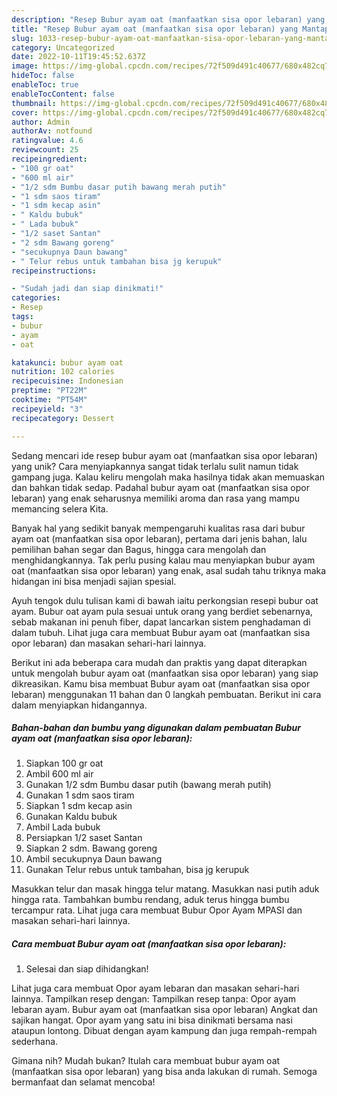 ```yaml
---
description: "Resep Bubur ayam oat (manfaatkan sisa opor lebaran) yang Mantap"
title: "Resep Bubur ayam oat (manfaatkan sisa opor lebaran) yang Mantap"
slug: 1033-resep-bubur-ayam-oat-manfaatkan-sisa-opor-lebaran-yang-mantap
category: Uncategorized
date: 2022-10-11T19:45:52.637Z
image: https://img-global.cpcdn.com/recipes/72f509d491c40677/680x482cq70/bubur-ayam-oat-manfaatkan-sisa-opor-lebaran-foto-resep-utama.jpg
hideToc: false
enableToc: true
enableTocContent: false
thumbnail: https://img-global.cpcdn.com/recipes/72f509d491c40677/680x482cq70/bubur-ayam-oat-manfaatkan-sisa-opor-lebaran-foto-resep-utama.jpg
cover: https://img-global.cpcdn.com/recipes/72f509d491c40677/680x482cq70/bubur-ayam-oat-manfaatkan-sisa-opor-lebaran-foto-resep-utama.jpg
author: Admin
authorAv: notfound
ratingvalue: 4.6
reviewcount: 25
recipeingredient:
- "100 gr oat"
- "600 ml air"
- "1/2 sdm Bumbu dasar putih bawang merah putih"
- "1 sdm saos tiram"
- "1 sdm kecap asin"
- " Kaldu bubuk"
- " Lada bubuk"
- "1/2 saset Santan"
- "2 sdm Bawang goreng"
- "secukupnya Daun bawang"
- " Telur rebus untuk tambahan bisa jg kerupuk"
recipeinstructions:

- "Sudah jadi dan siap dinikmati!"
categories:
- Resep
tags:
- bubur
- ayam
- oat

katakunci: bubur ayam oat 
nutrition: 102 calories
recipecuisine: Indonesian
preptime: "PT22M"
cooktime: "PT54M"
recipeyield: "3"
recipecategory: Dessert

---
```





Sedang mencari ide resep bubur ayam oat (manfaatkan sisa opor lebaran) yang unik? Cara menyiapkannya sangat tidak terlalu sulit namun tidak gampang juga. Kalau keliru mengolah maka hasilnya tidak akan memuaskan dan bahkan tidak sedap. Padahal bubur ayam oat (manfaatkan sisa opor lebaran) yang enak seharusnya memiliki aroma dan rasa yang mampu memancing selera Kita.





Banyak hal yang sedikit banyak mempengaruhi kualitas rasa dari bubur ayam oat (manfaatkan sisa opor lebaran), pertama dari jenis bahan, lalu pemilihan bahan segar dan Bagus, hingga cara mengolah dan menghidangkannya. Tak perlu pusing kalau mau menyiapkan bubur ayam oat (manfaatkan sisa opor lebaran) yang enak,      asal sudah tahu triknya maka hidangan ini bisa menjadi sajian spesial.














Ayuh tengok dulu tulisan kami di bawah iaitu perkongsian resepi bubur oat ayam. Bubur oat ayam pula sesuai untuk orang yang berdiet sebenarnya, sebab makanan ini penuh fiber, dapat lancarkan sistem penghadaman di dalam tubuh. Lihat juga cara membuat Bubur ayam oat (manfaatkan sisa opor lebaran) dan masakan sehari-hari lainnya.






Berikut ini ada beberapa cara mudah dan praktis yang dapat diterapkan untuk mengolah bubur ayam oat (manfaatkan sisa opor lebaran) yang siap dikreasikan. Kamu bisa membuat Bubur ayam oat (manfaatkan sisa opor lebaran) menggunakan 11 bahan dan 0 langkah pembuatan. Berikut ini cara dalam menyiapkan hidangannya.

<!--inarticleads1-->

##### Bahan-bahan dan bumbu yang digunakan dalam pembuatan Bubur ayam oat (manfaatkan sisa opor lebaran):

1. Siapkan 100 gr oat
1. Ambil 600 ml air
1. Gunakan 1/2 sdm Bumbu dasar putih (bawang merah putih)
1. Gunakan 1 sdm saos tiram
1. Siapkan 1 sdm kecap asin
1. Gunakan  Kaldu bubuk
1. Ambil  Lada bubuk
1. Persiapkan 1/2 saset Santan
1. Siapkan 2 sdm. Bawang goreng
1. Ambil secukupnya Daun bawang
1. Gunakan  Telur rebus untuk tambahan, bisa jg kerupuk


Masukkan telur dan masak hingga telur matang. Masukkan nasi putih aduk hingga rata. Tambahkan bumbu rendang, aduk terus hingga bumbu tercampur rata. Lihat juga cara membuat Bubur Opor Ayam MPASI dan masakan sehari-hari lainnya. 

<!--inarticleads2-->

##### Cara membuat Bubur ayam oat (manfaatkan sisa opor lebaran):


1. Selesai dan siap dihidangkan!

Lihat juga cara membuat Opor ayam lebaran dan masakan sehari-hari lainnya. Tampilkan resep dengan: Tampilkan resep tanpa: Opor ayam lebaran ayam. Bubur ayam oat (manfaatkan sisa opor lebaran) Angkat dan sajikan hangat. Opor ayam yang satu ini bisa dinikmati bersama nasi ataupun lontong. Dibuat dengan ayam kampung dan juga rempah-rempah sederhana. 

Gimana nih? Mudah bukan? Itulah cara membuat bubur ayam oat (manfaatkan sisa opor lebaran) yang bisa anda lakukan di rumah. Semoga bermanfaat dan selamat mencoba!
